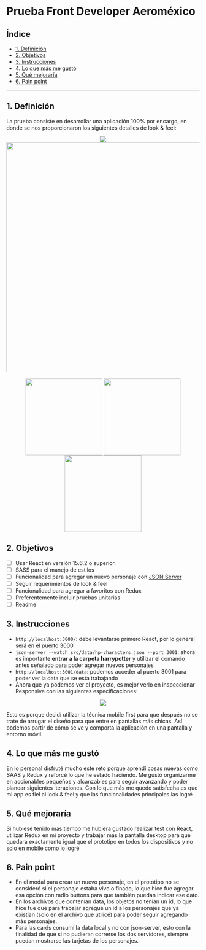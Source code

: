 # Prueba Front Developer Aeroméxico

## Índice

* [1. Definición](#1-definición)
* [2. Objetivos](#2-objetivos)
* [3. Instrucciones](#3-instrucciones)
* [4. Lo que más me gustó](#4-lo-que-más-me-gustó)
* [5. Qué mejoraría](#5-qué-mejoraría)
* [6. Pain point](#6-pain-point)

***

## 1. Definición
La prueba consiste en desarrollar una aplicación 100% por encargo, en donde se nos proporcionaron los siguientes detalles de look & feel:
<div align='center'>
<img align='center' src="https://firebasestorage.googleapis.com/v0/b/personal-13210.appspot.com/o/Captura%20de%20Pantalla%202021-06-14%20a%20la(s)%2023.06.42.png?alt=media&token=1f2b21a4-1f39-4cde-bc94-85f25512f7d7"/> 
<img align='center' height='598px'src="https://firebasestorage.googleapis.com/v0/b/personal-13210.appspot.com/o/Captura%20de%20Pantalla%202021-06-14%20a%20la(s)%2023.07.24.png?alt=media&token=eb7b0c49-59c6-46ac-add8-d3ba0577c066"/> <br></br>
  <div>
<img align='center' height='200px' src="https://firebasestorage.googleapis.com/v0/b/personal-13210.appspot.com/o/Captura%20de%20Pantalla%202021-06-14%20a%20la(s)%2023.07.45.png?alt=media&token=10065315-f39c-4e83-9f3f-b34886d7e80b"/> 
<img align='center' height='200px' src="https://firebasestorage.googleapis.com/v0/b/personal-13210.appspot.com/o/Captura%20de%20Pantalla%202021-06-14%20a%20la(s)%2023.08.02.png?alt=media&token=754bdca8-2115-459c-ada7-878d04311260"/> 
<img align='center' height='200px' src="https://firebasestorage.googleapis.com/v0/b/personal-13210.appspot.com/o/Captura%20de%20Pantalla%202021-06-14%20a%20la(s)%2023.08.10.png?alt=media&token=1f9a544b-0bcc-4721-93f5-42b837f3ceb5"/> 
  </div>
</div>

## 2. Objetivos
* [ ] Usar React en versión 15.6.2 o superior.
* [ ] SASS para el manejo de estilos
* [ ] Funcionalidad para agregar un nuevo personaje con [JSON Server](https://www.npmjs.com/package/json-server)
* [ ] Seguir requerimientos de look & feel
* [ ] Funcionalidad para agregar a favoritos con Redux
* [ ] Preferentemente incluir pruebas unitarias
* [ ] Readme

## 3. Instrucciones
* `http://localhost:3000/`: debe levantarse primero React, por lo general será en el puerto 3000
* `json-server --watch src/data/hp-characters.json --port 3001`: ahora es importante **entrar a la carpeta harrypotter** y utilizar el comando antes señalado para poder agregar nuevos personajes
* `http://localhost:3001/data`: podemos acceder al puerto 3001 para poder ver la data que se esta trabajando
* Ahora que ya podemos ver el proyecto, es mejor verlo en inspeccionar Responsive con las siguientes especificaciones: 
 <div align='center'>
<img align='center' src="https://firebasestorage.googleapis.com/v0/b/personal-13210.appspot.com/o/Captura%20de%20Pantalla%202021-06-14%20a%20la(s)%2023.35.46.png?alt=media&token=0e9d17f4-94e0-428d-b319-e3d3d10bfc43"/> 
  </div>
  
  Esto es porque decidí utilizar la técnica mobile first para que después no se trate de arrugar el diseño para que entre en pantallas más chicas. Así podemos partir de cómo se ve y comporta la aplicación en una pantalla y entorno móvil.


## 4. Lo que más me gustó
En lo personal disfruté mucho este reto porque aprendí cosas nuevas como SAAS y Redux y reforcé lo que he estado haciendo. Me gustó organizarme en accionables pequeños y alcanzables para seguir avanzando y poder planear siguientes iteraciones. Con lo que más me quedo satisfecha es que mi app es fiel al look & feel y que las funcionalidades principales las logré

## 5. Qué mejoraría
Si hubiese tenido más tiempo me hubiera gustado realizar test con React, utilizar Redux en mi proyecto y trabajar más la pantalla desktop para que quedara exactamente igual que el prototipo en todos los dispositivos y no solo en mobile como lo logré

## 6. Pain point
 
* En el modal para crear un nuevo personaje, en el prototipo no se consideró si el personaje estaba vivo o finado, lo que hice fue agregar esa opción con radio buttons para que también puedan indicar ese dato. 
* En los archivos que contenían data, los objetos no tenían un id, lo que hice fue que para trabajar agregué un id a los personajes que ya existían (solo en el archivo que utilicé) para poder seguir agregando más personajes.
* Para las cards consumí la data local y no con json-server, esto con la finalidad de que si no pudieran correrse los dos servidores, siempre puedan mostrarse las tarjetas de los personajes.



